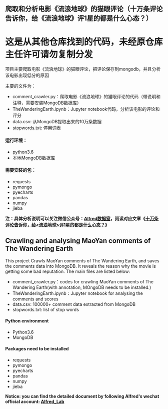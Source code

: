 ## 爬取和分析电影《流浪地球》的猫眼评论（十万条评论告诉你，给《流浪地球》评1星的都是什么心态？）

<h1 text-align="center">这是从其他仓库找到的代码，未经原仓库主任许可请勿复制分发</h1> 

项目主要爬取电影《流浪地球》的猫眼评论，把评论保存到mongodb，并且分析该电影出现低分的原因

主要的文件为：
- comment_crawler.py：爬取电影《流浪地球》的猫眼评论的代码（带说明和注释，需要安装MongoDB数据库）
- TheWanderingEarth.ipynb：Jupyter notebook代码，分析该电影的评论和评分
- data.csv: 从MongoDB提取出来的10万条数据
- stopwords.txt: 停用词表

#### 运行环境：

- python3.6
- 本地MongoDB数据库

#### 需要安装的包：
- requests
- pymongo
- pyecharts
- pandas
- numpy
- jieba

**注：具体分析说明可以关注微信公众号：[Alfred数据室](https://wx1.sinaimg.cn/mw690/007yVcwsgy1g03lo67ikoj30u00f0ta0.jpg)，阅读对应文章《[十万条评论告诉你，给<流浪地球>评1星的都是什么心态？](https://mp.weixin.qq.com/s/3d_ycK0D1KfbjQJ3m7FhEQ)》**


## Crawling and analysing MaoYan comments of The Wandering Earth

This project Crawls MaoYan comments of The Wandering Earth, and saves the comments data into MongoDB. It reveals the reason why the movie is getting some bad reputation.
The main files are listed below:
- comment_crawler.py：codes for crawling MaoYan comments of The Wandering Earth(with annotation, MOngoDB
needs to be installed.)
- TheWanderingEarth.ipynb：Jupyter notebook for analysing the comments and scores
- data.csv: 100000+ comment data extracted from MongoDB
- stopwords.txt: list of stop words

#### Python environment
- Python3.6
- MongoDB

#### Packages need to be installed
- requests
- pymongo
- pyecharts
- pandas
- numpy
- jieba

**Notice: you can find the detailed document by following Alfred's wechat official account: [Alfred_Lab](https://wx1.sinaimg.cn/mw690/007yVcwsgy1g03lo67ikoj30u00f0ta0.jpg)**